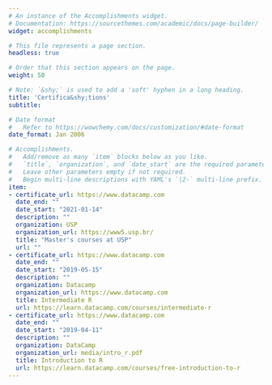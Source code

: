 ```yaml
---
# An instance of the Accomplishments widget.
# Documentation: https://sourcethemes.com/academic/docs/page-builder/
widget: accomplishments

# This file represents a page section.
headless: true

# Order that this section appears on the page.
weight: 50

# Note: `&shy;` is used to add a 'soft' hyphen in a long heading.
title: 'Certifica&shy;tions'
subtitle:

# Date format
#   Refer to https://wowchemy.com/docs/customization/#date-format
date_format: Jan 2006

# Accomplishments.
#   Add/remove as many `item` blocks below as you like.
#   `title`, `organization`, and `date_start` are the required parameters.
#   Leave other parameters empty if not required.
#   Begin multi-line descriptions with YAML's `|2-` multi-line prefix.
item:
- certificate_url: https://www.datacamp.com
  date_end: ""
  date_start: "2021-01-14"
  description: ""
  organization: USP
  organization_url: https://www5.usp.br/
  title: "Master's courses at USP"
  url: ""
- certificate_url: https://www.datacamp.com
  date_end: ""
  date_start: "2019-05-15"
  description: ""
  organization: Datacamp
  organization_url: https://www.datacamp.com
  title: Intermediate R
  url: https://learn.datacamp.com/courses/intermediate-r
- certificate_url: https://www.datacamp.com
  date_end: ""
  date_start: "2019-04-11"
  description: ""
  organization: DataCamp
  organization_url: media/intro_r.pdf
  title: Introduction to R
  url: https://learn.datacamp.com/courses/free-introduction-to-r
---
```


